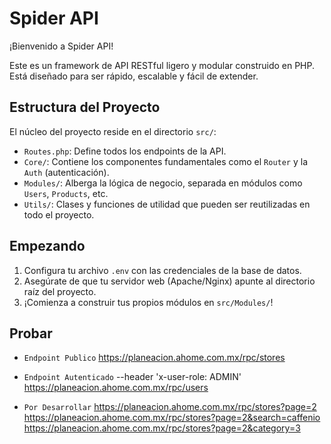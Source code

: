 # Spider API

¡Bienvenido a Spider API!

Este es un framework de API RESTful ligero y modular construido en PHP. Está diseñado para ser rápido, escalable y fácil de extender.

## Estructura del Proyecto

El núcleo del proyecto reside en el directorio `src/`:

- `Routes.php`: Define todos los endpoints de la API.
- `Core/`: Contiene los componentes fundamentales como el `Router` y la `Auth` (autenticación).
- `Modules/`: Alberga la lógica de negocio, separada en módulos como `Users`, `Products`, etc.
- `Utils/`: Clases y funciones de utilidad que pueden ser reutilizadas en todo el proyecto.

## Empezando

1.  Configura tu archivo `.env` con las credenciales de la base de datos.
2.  Asegúrate de que tu servidor web (Apache/Nginx) apunte al directorio raíz del proyecto.
3.  ¡Comienza a construir tus propios módulos en `src/Modules/`!

## Probar

- `Endpoint Publico`
  https://planeacion.ahome.com.mx/rpc/stores

- `Endpoint Autenticado`
  --header 'x-user-role: ADMIN'
  https://planeacion.ahome.com.mx/rpc/users

- `Por Desarrollar`
  https://planeacion.ahome.com.mx/rpc/stores?page=2
  https://planeacion.ahome.com.mx/rpc/stores?page=2&search=caffenio
  https://planeacion.ahome.com.mx/rpc/stores?page=2&category=3
